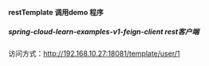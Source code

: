 #### restTemplate 调用demo 程序

##### spring-cloud-learn-examples-v1-feign-client rest客户端



访问方式：http://192.168.10.27:18081/template/user/1



##### 





